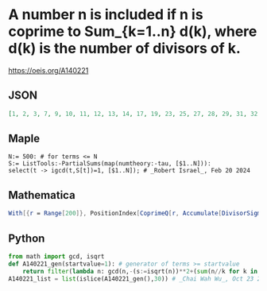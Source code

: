 # A number n is included if n is coprime to Sum\_\{k\=1\.\.n\} d\(k\), where d\(k\) is the number of divisors of k\.
https://oeis.org/A140221
## JSON
```JSON
[1, 2, 3, 7, 9, 10, 11, 12, 13, 14, 17, 19, 23, 25, 27, 28, 29, 31, 32, 34, 35, 37, 41, 43, 45, 49, 50, 51, 52, 53, 54, 56, 58, 59, 61, 62, 65, 67, 69, 71, 73, 75, 77, 79, 81, 82, 83, 84, 86, 87, 88, 89, 92, 93, 94, 95, 97, 98, 101, 103, 107, 109, 111, 113, 115, 117, 119, 122]
```
## Maple
```Maple
N:= 500: # for terms <= N
S:= ListTools:-PartialSums(map(numtheory:-tau, [$1..N])):
select(t -> igcd(t,S[t])=1, [$1..N]); # _Robert Israel_, Feb 20 2024
```
## Mathematica
```Mathematica
With[{r = Range[200]}, PositionIndex[CoprimeQ[r, Accumulate[DivisorSigma[0, r]]]][True]] (* _Paolo Xausa_, Feb 21 2024 *)
```
## Python
```Python
from math import gcd, isqrt
def A140221_gen(startvalue=1): # generator of terms >= startvalue
    return filter(lambda n: gcd(n,-(s:=isqrt(n))**2+(sum(n//k for k in range(1,s+1))<<1))==1,count(max(startvalue,1)))
A140221_list = list(islice(A140221_gen(),30)) # _Chai Wah Wu_, Oct 23 2023
```
